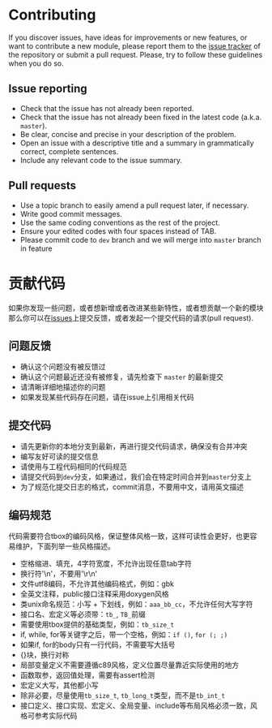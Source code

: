 # Contributing

If you discover issues, have ideas for improvements or new features, or
want to contribute a new module, please report them to the
[issue tracker][1] of the repository or submit a pull request. Please,
try to follow these guidelines when you do so.

## Issue reporting

* Check that the issue has not already been reported.
* Check that the issue has not already been fixed in the latest code
  (a.k.a. `master`).
* Be clear, concise and precise in your description of the problem.
* Open an issue with a descriptive title and a summary in grammatically correct,
  complete sentences.
* Include any relevant code to the issue summary.

## Pull requests

* Use a topic branch to easily amend a pull request later, if necessary.
* Write good commit messages.
* Use the same coding conventions as the rest of the project.
* Ensure your edited codes with four spaces instead of TAB.
* Please commit code to `dev` branch and we will merge into `master` branch in feature

# 贡献代码

如果你发现一些问题，或者想新增或者改进某些新特性，或者想贡献一个新的模块
那么你可以在[issues][1]上提交反馈，或者发起一个提交代码的请求(pull request).

## 问题反馈

* 确认这个问题没有被反馈过
* 确认这个问题最近还没有被修复，请先检查下 `master` 的最新提交
* 请清晰详细地描述你的问题
* 如果发现某些代码存在问题，请在issue上引用相关代码

## 提交代码

* 请先更新你的本地分支到最新，再进行提交代码请求，确保没有合并冲突
* 编写友好可读的提交信息
* 请使用与工程代码相同的代码规范
* 请提交代码到`dev`分支，如果通过，我们会在特定时间合并到`master`分支上
* 为了规范化提交日志的格式，commit消息，不要用中文，请用英文描述

## 编码规范

代码需要符合tbox的编码风格，保证整体风格一致，这样可读性会更好，也更容易维护，下面列举一些风格描述。

* 空格缩进、填充，4字符宽度，不允许出现任意tab字符
* 换行符'\n'，不要用'\r\n'
* 文件utf8编码，不允许其他编码格式，例如：gbk
* 全英文注释，public接口注释采用doxygen风格
* 类unix命名规范：小写 + 下划线，例如：`aaa_bb_cc`，不允许任何大写字符
* 接口名、宏定义等必须带：`tb_`, `TB_`前缀
* 需要使用tbox提供的基础类型，例如：`tb_size_t`
* if, while, for等关键字之后，带一个空格，例如：`if ()`, `for (; ;)`
* 如果if, for的body只有一行代码，不需要写大括号
* {}块，换行对称
* 局部变量定义不需要遵循c89风格，定义位置尽量靠近实际使用的地方
* 函数取参，返回值处理，需要有assert检测
* 宏定义大写，其他都小写
* 除非必要，尽量使用`tb_size_t`, `tb_long_t`类型，而不是`tb_int_t`
* 接口定义、接口实现、宏定义、全局变量、include等布局风格必须一致，风格可参考实际代码


[1]: https://github.com/tboox/tbox/issues
